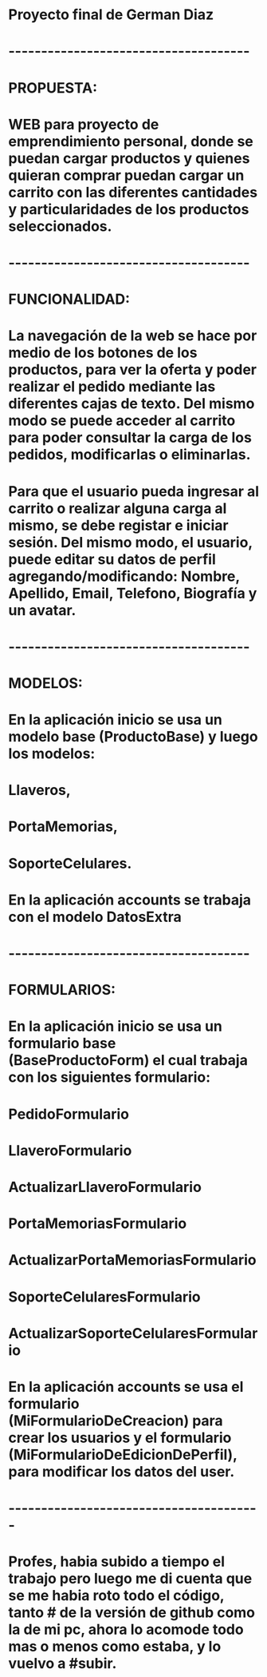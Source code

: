 # Proyecto final de German Diaz

# -------------------------------------

# PROPUESTA:

# WEB para proyecto de emprendimiento personal, donde se puedan cargar productos y quienes quieran comprar puedan cargar un carrito con las diferentes cantidades y particularidades de los productos seleccionados.

# -------------------------------------

# FUNCIONALIDAD:

# La navegación de la web se hace por medio de los botones de los productos, para ver la oferta y poder realizar el pedido mediante las diferentes cajas de texto. Del mismo modo se puede acceder al carrito para poder consultar la carga de los pedidos, modificarlas o eliminarlas. 
# Para que el usuario pueda ingresar al carrito o realizar alguna carga al mismo, se debe registar e iniciar sesión. Del mismo modo, el usuario, puede editar su datos de perfil agregando/modificando: Nombre, Apellido, Email, Telefono, Biografía y un avatar.

# -------------------------------------

# MODELOS: 

# En la aplicación inicio se usa un modelo base (ProductoBase) y luego los modelos: 
# Llaveros, 
# PortaMemorias, 
# SoporteCelulares.

# En la aplicación accounts se trabaja con el modelo DatosExtra

# -------------------------------------

# FORMULARIOS:
# En la aplicación inicio se usa un formulario base (BaseProductoForm) el cual trabaja con los siguientes formulario: 
# PedidoFormulario
# LlaveroFormulario
# ActualizarLlaveroFormulario
# PortaMemoriasFormulario
# ActualizarPortaMemoriasFormulario
# SoporteCelularesFormulario
# ActualizarSoporteCelularesFormulario

# En la aplicación accounts se usa el formulario (MiFormularioDeCreacion) para crear los usuarios y el formulario (MiFormularioDeEdicionDePerfil), para modificar los datos del user.

# ---------------------------------------
# Profes, habia subido a tiempo el trabajo pero luego me di cuenta que se me habia roto todo el código, tanto # de la versión de github como la de mi pc, ahora lo acomode todo mas o menos como estaba, y lo vuelvo a #subir. 
